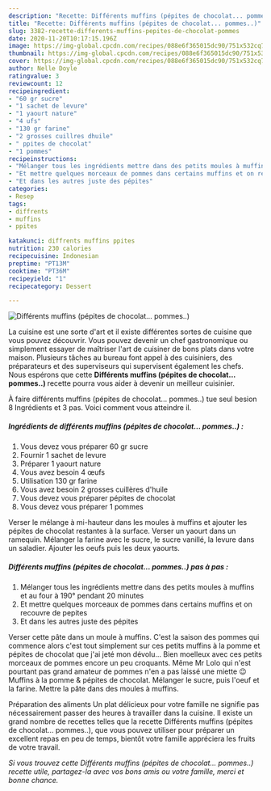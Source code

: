 ```yaml
---
description: "Recette: Différents muffins (pépites de chocolat... pommes..)"
title: "Recette: Différents muffins (pépites de chocolat... pommes..)"
slug: 3382-recette-differents-muffins-pepites-de-chocolat-pommes
date: 2020-11-20T10:17:15.196Z
image: https://img-global.cpcdn.com/recipes/088e6f365015dc90/751x532cq70/differents-muffins-pepites-de-chocolat-pommes-photo-principale-de-la-recette.jpg
thumbnail: https://img-global.cpcdn.com/recipes/088e6f365015dc90/751x532cq70/differents-muffins-pepites-de-chocolat-pommes-photo-principale-de-la-recette.jpg
cover: https://img-global.cpcdn.com/recipes/088e6f365015dc90/751x532cq70/differents-muffins-pepites-de-chocolat-pommes-photo-principale-de-la-recette.jpg
author: Nelle Doyle
ratingvalue: 3
reviewcount: 12
recipeingredient:
- "60 gr sucre"
- "1 sachet de levure"
- "1 yaourt nature"
- "4 ufs"
- "130 gr farine"
- "2 grosses cuillres dhuile"
- " ppites de chocolat"
- "1 pommes"
recipeinstructions:
- "Mélanger tous les ingrédients mettre dans des petits moules à muffins et au four à 190° pendant 20 minutes"
- "Et mettre quelques morceaux de pommes dans certains muffins et on recouvre de pepites"
- "Et dans les autres juste des pépites"
categories:
- Resep
tags:
- diffrents
- muffins
- ppites

katakunci: diffrents muffins ppites 
nutrition: 230 calories
recipecuisine: Indonesian
preptime: "PT13M"
cooktime: "PT36M"
recipeyield: "1"
recipecategory: Dessert

---
```



![Différents muffins (pépites de chocolat... pommes..)](https://img-global.cpcdn.com/recipes/088e6f365015dc90/751x532cq70/differents-muffins-pepites-de-chocolat-pommes-photo-principale-de-la-recette.jpg)

La cuisine est une sorte d'art et il existe différentes sortes de cuisine que vous pouvez découvrir. Vous pouvez devenir un chef gastronomique ou simplement essayer de maîtriser l'art de cuisiner de bons plats dans votre maison. Plusieurs tâches au bureau font appel à des cuisiniers, des préparateurs et des superviseurs qui supervisent également les chefs. Nous espérons que cette <strong> Différents muffins (pépites de chocolat... pommes..) </strong> recette pourra vous aider à devenir un meilleur cuisinier.

<!--inarticleads1-->

À faire différents muffins (pépites de chocolat... pommes..) tue seul besion 8 Ingrédients et 3 pas. Voici comment vous atteindre il.

##### Ingrédients de différents muffins (pépites de chocolat... pommes..) :

1. Vous devez vous préparer 60 gr sucre
1. Fournir 1 sachet de levure
1. Préparer 1 yaourt nature
1. Vous avez besoin 4 œufs
1. Utilisation 130 gr farine
1. Vous avez besoin 2 grosses cuillères d&#39;huile
1. Vous devez vous préparer  pépites de chocolat
1. Vous devez vous préparer 1 pommes


Verser le mélange à mi-hauteur dans les moules à muffins et ajouter les pépites de chocolat restantes à la surface. Verser un yaourt dans un ramequin. Mélanger la farine avec le sucre, le sucre vanillé, la levure dans un saladier. Ajouter les oeufs puis les deux yaourts. 

<!--inarticleads2-->

##### Différents muffins (pépites de chocolat... pommes..) pas à pas :

1. Mélanger tous les ingrédients mettre dans des petits moules à muffins et au four à 190° pendant 20 minutes
1. Et mettre quelques morceaux de pommes dans certains muffins et on recouvre de pepites
1. Et dans les autres juste des pépites


Verser cette pâte dans un moule à muffins. C&#39;est la saison des pommes qui commence alors c&#39;est tout simplement sur ces petits muffins à la pomme et pépites de chocolat que j&#39;ai jeté mon dévolu… Bien moelleux avec ces petits morceaux de pommes encore un peu croquants. Même Mr Lolo qui n&#39;est pourtant pas grand amateur de pommes n&#39;en a pas laissé une miette 😉 Muffins à la pomme &amp; pépites de chocolat. Mélanger le sucre, puis l&#39;oeuf et la farine. Mettre la pâte dans des moules à muffins. 

<!--inarticleads1-->

<p>
Préparation des aliments Un plat délicieux pour votre famille ne signifie pas nécessairement passer des heures à travailler dans la cuisine. Il existe un grand nombre de recettes telles que la recette Différents muffins (pépites de chocolat... pommes..), que vous pouvez utiliser pour préparer un excellent repas en peu de temps, bientôt votre famille appréciera les fruits de votre travail.
</p>

<p>
<i>Si vous trouvez cette Différents muffins (pépites de chocolat... pommes..) recette utile, partagez-la avec vos bons amis ou votre famille, merci et bonne chance.</i>
</p>
